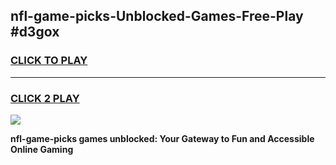 
## nfl-game-picks-Unblocked-Games-Free-Play #d3gox
<h3>
<a href="https://us.freeplayer.one?title=nfl-game-picks&ref=9M">CLICK TO PLAY</a></h3>
<hr>

<h3>
<a href="https://us.freeplayer.one?title=nfl-game-picks&ref=9M">CLICK 2 PLAY</a>
  
</h3>

<a href="https://us.freeplayer.one?title=nfl-game-picks&ref=9M"><img src="https://clearcache.store/games.png"></a>


**nfl-game-picks games unblocked: Your Gateway to Fun and Accessible Online Gaming**
